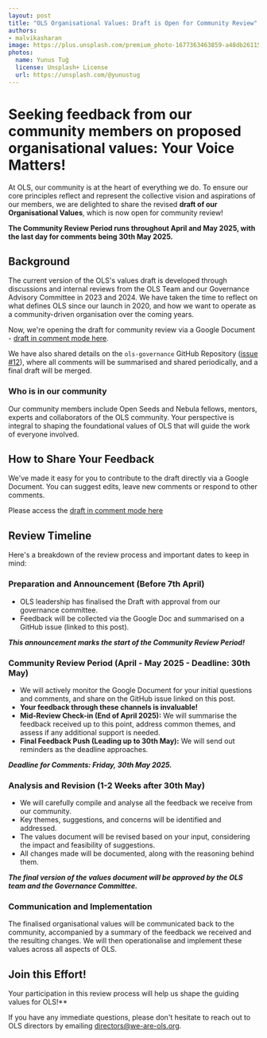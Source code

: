 ```yaml
---
layout: post
title: "OLS Organisational Values: Draft is Open for Community Review"
authors:
- malvikasharan
image: https://plus.unsplash.com/premium_photo-1677363463859-a48db2611572
photos:
  name: Yunus Tuğ
  license: Unsplash+ License
  url: https://unsplash.com/@yunustug
---
```


# Seeking feedback from our community members on proposed organisational values: Your Voice Matters!

At OLS, our community is at the heart of everything we do. 
To ensure our core principles reflect and represent the collective vision and aspirations of our members, we are delighted to share the revised **draft of our Organisational Values**, which is now open for community review!

**The Community Review Period runs throughout April and May 2025, with the last day for comments being 30th May 2025.**

## Background

The current version of the OLS's values draft is developed through discussions and internal reviews from the OLS Team and our Governance Advisory Committee in 2023 and 2024.
We have taken the time to reflect on what defines OLS since our launch in 2020, and how we want to operate as a community-driven organisation over the coming years.

Now, we're opening the draft for community review via a Google Document - [draft in comment mode here](https://docs.google.com/document/d/1SeAqomXt_ZrTYUQydOmqLgnI8tGxtCpr22Wu9xm5Y9g/edit?tab=t.0).

We have also shared details on the `ols-governance` GitHub Repository ([issue #12](https://github.com/open-life-science/ols-governance/issues/12)), where all comments will be summarised and shared periodically, and a final draft will be merged.

### Who is in our community

Our community members include Open Seeds and Nebula fellows, mentors, experts and collaborators of the OLS community.
Your perspective is integral to shaping the foundational values of OLS that will guide the work of everyone involved.

## How to Share Your Feedback

We've made it easy for you to contribute to the draft directly via a Google Document.
You can suggest edits, leave new comments or respond to other comments.

Please access the [draft in comment mode here](https://docs.google.com/document/d/1SeAqomXt_ZrTYUQydOmqLgnI8tGxtCpr22Wu9xm5Y9g/edit?tab=t.0)

## Review Timeline

Here's a breakdown of the review process and important dates to keep in mind:

### Preparation and Announcement (Before 7th April)

* OLS leadership has finalised the Draft with approval from our governance committee.
* Feedback will be collected via the Google Doc and summarised on a GitHub issue (linked to this post).

***This announcement marks the start of the Community Review Period!***

### Community Review Period (April - May 2025 - Deadline: 30th May)

* We will actively monitor the Google Document for your initial questions and comments, and share on the GitHub issue linked on this post.
* **Your feedback through these channels is invaluable!**
* **Mid-Review Check-in (End of April 2025):** We will summarise the feedback received up to this point, address common themes, and assess if any additional support is needed.
* **Final Feedback Push (Leading up to 30th May):** We will send out reminders as the deadline approaches.

***Deadline for Comments: Friday, 30th May 2025.***

### Analysis and Revision (1-2 Weeks after 30th May)

* We will carefully compile and analyse all the feedback we receive from our community.
* Key themes, suggestions, and concerns will be identified and addressed.
* The values document will be revised based on your input, considering the impact and feasibility of suggestions.
* All changes made will be documented, along with the reasoning behind them.

***The final version of the values document will be approved by the OLS team and the Governance Committee.***

### Communication and Implementation

The finalised organisational values will be communicated back to the community, accompanied by a summary of the feedback we received and the resulting changes. We will then operationalise and implement these values across all aspects of OLS.

## Join this Effort!

Your participation in this review process will help us shape the guiding values for OLS!**

If you have any immediate questions, please don't hesitate to reach out to OLS directors by emailing [directors@we-are-ols.org](mailto:directors@we-are-ols.org).

